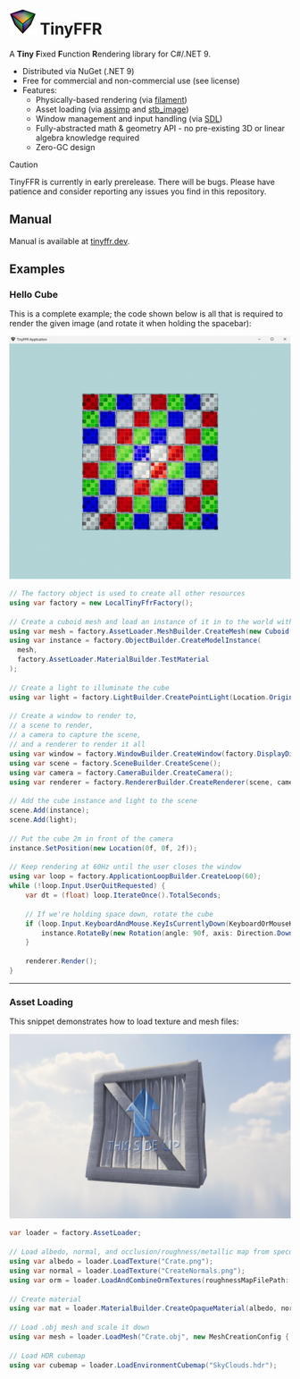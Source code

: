 # ![TinyFFR logo](logo_48.png) TinyFFR

A **Tiny** **F**ixed **F**unction **R**endering library for C#/.NET 9.

* Distributed via NuGet (.NET 9)
* Free for commercial and non-commercial use (see license)
* Features:
  * Physically-based rendering (via [filament](https://github.com/google/filament))
  * Asset loading (via [assimp](https://github.com/assimp/assimp) and [stb_image](https://github.com/nothings/stb))
  * Window management and input handling (via [SDL](https://github.com/libsdl-org/SDL))
  * Fully-abstracted math & geometry API - no pre-existing 3D or linear algebra knowledge required
  * Zero-GC design

> [!CAUTION]
> TinyFFR is currently in early prerelease. There will be bugs. Please have patience and consider reporting any issues you find in this repository.

## Manual

Manual is available at [tinyffr.dev](https://tinyffr.dev).

## Examples

### Hello Cube

This is a complete example; the code shown below is all that is required to render the given image (and rotate it when holding the spacebar):

![Image of rendered cube](hello_cube.jpg)

```csharp
// The factory object is used to create all other resources
using var factory = new LocalTinyFfrFactory();

// Create a cuboid mesh and load an instance of it in to the world with a test material
using var mesh = factory.AssetLoader.MeshBuilder.CreateMesh(new Cuboid(1f)); // 1m cube
using var instance = factory.ObjectBuilder.CreateModelInstance(
  mesh, 
  factory.AssetLoader.MaterialBuilder.TestMaterial
);

// Create a light to illuminate the cube
using var light = factory.LightBuilder.CreatePointLight(Location.Origin);

// Create a window to render to, 
// a scene to render, 
// a camera to capture the scene, 
// and a renderer to render it all
using var window = factory.WindowBuilder.CreateWindow(factory.DisplayDiscoverer.Primary!.Value);
using var scene = factory.SceneBuilder.CreateScene();
using var camera = factory.CameraBuilder.CreateCamera();
using var renderer = factory.RendererBuilder.CreateRenderer(scene, camera, window);

// Add the cube instance and light to the scene
scene.Add(instance);
scene.Add(light);

// Put the cube 2m in front of the camera
instance.SetPosition(new Location(0f, 0f, 2f));

// Keep rendering at 60Hz until the user closes the window
using var loop = factory.ApplicationLoopBuilder.CreateLoop(60);
while (!loop.Input.UserQuitRequested) {
	var dt = (float) loop.IterateOnce().TotalSeconds;
  
	// If we're holding space down, rotate the cube
	if (loop.Input.KeyboardAndMouse.KeyIsCurrentlyDown(KeyboardOrMouseKey.Space)) {
		instance.RotateBy(new Rotation(angle: 90f, axis: Direction.Down) * dt);
	}

	renderer.Render();
}
```

----

### Asset Loading

This snippet demonstrates how to load texture and mesh files:

![Image of imported crate and sky texture](asset_import.jpg)

```csharp
var loader = factory.AssetLoader;

// Load albedo, normal, and occlusion/roughness/metallic map from specular-model PNG files
using var albedo = loader.LoadTexture("Crate.png");
using var normal = loader.LoadTexture("CreateNormals.png");
using var orm = loader.LoadAndCombineOrmTextures(roughnessMapFilePath: "CrateSpecular.png", metallicMapFilePath: "CrateSpecular.png", config: new() { InvertYGreenChannel = true });

// Create material
using var mat = loader.MaterialBuilder.CreateOpaqueMaterial(albedo, normal, orm);

// Load .obj mesh and scale it down
using var mesh = loader.LoadMesh("Crate.obj", new MeshCreationConfig { LinearRescalingFactor = 0.03f });

// Load HDR cubemap
using var cubemap = loader.LoadEnvironmentCubemap("SkyClouds.hdr");
```
